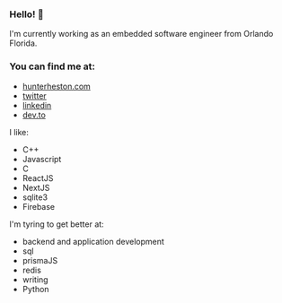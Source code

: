 ### Hello! 👋

I'm currently working as an embedded software engineer from Orlando Florida.

### You can find me at:
* [hunterheston.com](https://hunterheston.com)
* [twitter](https://twitter.com/HunterHeston)
* [linkedin](https://www.linkedin.com/in/hunterheston)
* [dev.to](https://dev.to/hunterheston)

I like: 
* C++
* Javascript
* C
* ReactJS
* NextJS
* sqlite3
* Firebase

I'm tyring to get better at:
* backend and application development
* sql
* prismaJS
* redis
* writing
* Python


<!--
**HunterHeston/hunterheston** is a ✨ _special_ ✨ repository because its `README.md` (this file) appears on your GitHub profile.

Here are some ideas to get you started:

- 🔭 I’m currently working on ...
- 🌱 I’m currently learning ...
- 👯 I’m looking to collaborate on ...
- 🤔 I’m looking for help with ...
- 💬 Ask me about ...
- 📫 How to reach me: ...
- 😄 Pronouns: ...
- ⚡ Fun fact: ...
-->
